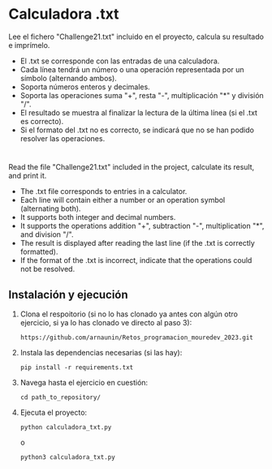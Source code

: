 # Calculadora .txt

Lee el fichero "Challenge21.txt" incluido en el proyecto, calcula su resultado e imprímelo.
- El .txt se corresponde con las entradas de una calculadora.
- Cada línea tendrá un número o una operación representada por un símbolo (alternando ambos).
- Soporta números enteros y decimales.
- Soporta las operaciones suma "+", resta "-", multiplicación "*" y división "/".
- El resultado se muestra al finalizar la lectura de la última línea (si el .txt es correcto).
- Si el formato del .txt no es correcto, se indicará que no se han podido resolver las operaciones.

#

Read the file "Challenge21.txt" included in the project, calculate its result, and print it.
- The .txt file corresponds to entries in a calculator.
- Each line will contain either a number or an operation symbol (alternating both).
- It supports both integer and decimal numbers.
- It supports the operations addition "+", subtraction "-", multiplication "*", and division "/".
- The result is displayed after reading the last line (if the .txt is correctly formatted).
- If the format of the .txt is incorrect, indicate that the operations could not be resolved.

## Instalación y ejecución
1. Clona el respoitorio (si no lo has clonado ya antes con algún otro ejercicio, si ya lo has clonado ve directo al paso 3):
   ```
   https://github.com/arnaunin/Retos_programacion_mouredev_2023.git
   ```
2. Instala las dependencias necesarias (si las hay):
   ```
   pip install -r requirements.txt
   ```
3. Navega hasta el ejercicio en cuestión:
   ```
   cd path_to_repository/
   ```
4. Ejecuta el proyecto:
   ```
   python calculadora_txt.py
   ```
   o
   ```
   python3 calculadora_txt.py
